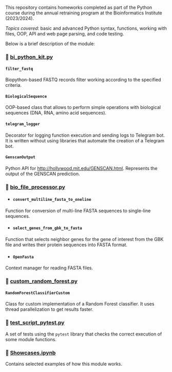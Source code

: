 This repository contains homeworks completed as part of the Python course during the annual retraining program at the Bioinformatics Institute (2023/2024).  
  
*Topics covered*: basic and advanced Python syntax, functions, working with files, OOP, API and web page parsing, and code testing.  
  
Below is a brief description of the module:  
  
### 🌿 [bi_python_kit.py](bi_python_kit.py)   
  #### `filter_fastq`  
  Biopython-based FASTQ records filter working according to the specified criteria.  
  #### `BiologicalSequence`  
  OOP-based class that allows to perform simple operations with biological sequences (DNA, RNA, amino acid sequences).  
  #### `telegram_logger`
  Decorator for logging function execution and sending logs to Telegram bot. It is written without using libraries that automate the creation of a Telegram bot.
  #### `GenscanOutput`  
  Python API for http://hollywood.mit.edu/GENSCAN.html. Represents the output of the GENSCAN prediction.  
    
### 🌿 [bio_file_processor.py](bio_file_processor.py)    

  * #### `convert_multiline_fasta_to_oneline`  
  Function for conversion of multi-line FASTA sequences to single-line sequences.  
  
  * #### `select_genes_from_gbk_to_fasta`  
  Function that selects neighbor genes for the gene of interest from the GBK file and writes their protein sequences into FASTA format.  
  
  * #### `OpenFasta`  
  Context manager for reading FASTA files.  
    
### 🌿 [custom_random_forest.py](custom_random_forest.py)    
  #### `RandomForestClassifierCustom`  
  Class for custom implementation of a Random Forest classifier. It uses thread parallelization to get results faster.  
    
### 🌿 [test_script_pytest.py](test_script_pytest.py)    
A set of tests using the `pytest` library that checks the correct execution of some module functions.  
  
### 🌿 [Showcases.ipynb](Showcases.ipynb)  
Contains selected examples of how this module works.
